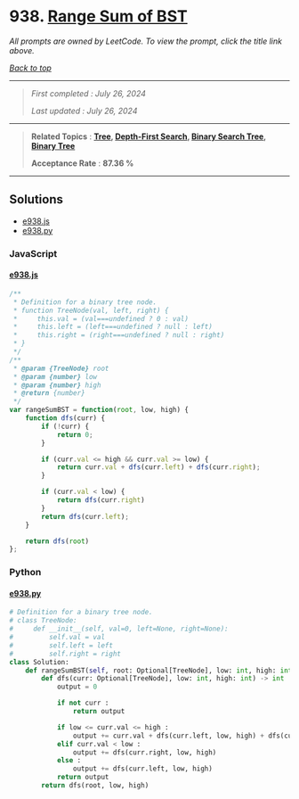 # 938. [Range Sum of BST](<https://leetcode.com/problems/range-sum-of-bst>)

*All prompts are owned by LeetCode. To view the prompt, click the title link above.*

*[Back to top](<../README.md>)*

------

> *First completed : July 26, 2024*
>
> *Last updated : July 26, 2024*

------

> **Related Topics** : **[Tree](<by_topic/Tree.md>), [Depth-First Search](<by_topic/Depth-First Search.md>), [Binary Search Tree](<by_topic/Binary Search Tree.md>), [Binary Tree](<by_topic/Binary Tree.md>)**
>
> **Acceptance Rate** : **87.36 %**

------

## Solutions

- [e938.js](<../my-submissions/e938.js>)
- [e938.py](<../my-submissions/e938.py>)
### JavaScript
#### [e938.js](<../my-submissions/e938.js>)
```JavaScript
/**
 * Definition for a binary tree node.
 * function TreeNode(val, left, right) {
 *     this.val = (val===undefined ? 0 : val)
 *     this.left = (left===undefined ? null : left)
 *     this.right = (right===undefined ? null : right)
 * }
 */
/**
 * @param {TreeNode} root
 * @param {number} low
 * @param {number} high
 * @return {number}
 */
var rangeSumBST = function(root, low, high) {
    function dfs(curr) {
        if (!curr) {
            return 0;
        }

        if (curr.val <= high && curr.val >= low) {
            return curr.val + dfs(curr.left) + dfs(curr.right);
        }

        if (curr.val < low) {
            return dfs(curr.right)
        }
        return dfs(curr.left);
    }

    return dfs(root)
};
```

### Python
#### [e938.py](<../my-submissions/e938.py>)
```Python
# Definition for a binary tree node.
# class TreeNode:
#     def __init__(self, val=0, left=None, right=None):
#         self.val = val
#         self.left = left
#         self.right = right
class Solution:
    def rangeSumBST(self, root: Optional[TreeNode], low: int, high: int) -> int:
        def dfs(curr: Optional[TreeNode], low: int, high: int) -> int :
            output = 0

            if not curr :
                return output

            if low <= curr.val <= high :
                output += curr.val + dfs(curr.left, low, high) + dfs(curr.right, low, high)
            elif curr.val < low : 
                output += dfs(curr.right, low, high)
            else :
                output += dfs(curr.left, low, high)
            return output
        return dfs(root, low, high)
```

